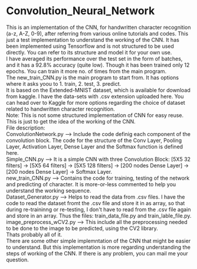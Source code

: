 # Convolution_Neural_Network
This is an implementation of the CNN, for handwritten character recognition (a-z, A-Z, 0-9), after referring from various online tutorials and codes. This just a test implementation to understand the working of the CNN. It has been implemented using Tensorflow and is not structured to be used directly. You can refer to its structure and model it for your own use.<br/>
I have averaged its performance over the test set in the form of batches, and it has a 92.8% accuracy (quite low). Though it has been trained only 12 epochs. You can train it more no. of times from the main program.<br/>
The new_train_CNN.py is the main program to start from. It has options where it asks yoou to 1. train, 2. test, 3. predict.<br/>
It is based on the Extended-MNIST dataset, which is available for download from kaggle. I have the data-sets with .csv extension uploaded here. You can head over to Kaggle for more options regarding the choice of dataset related to handwritten character recognition.<br/>
Note: This is not some structured implementation of CNN for easy reuse. This is just to get the idea of the working of the CNN.<br/>
File description:<br/>
ConvolutionNetwork.py --> Include the code definig each component of the convolution block. The code for the structure of the Conv Layer, Pooling Layer, Activation Layer, Dense Layer and the Softmax function is defined here.<br/>
Simple_CNN.py --> It is a simple CNN with three Convolution Block: [5X5 32 filters] -> [5X5 64 filters] -> [5X5 128 filters] -> [200 nodes Dense Layer] -> [200 nodes Dense Layer] -> Softmax Layer.<br/>
new_train_CNN.py --> Contains the code for training, testing of the network and predicting of character. It is more-or-less commented to help you understand the working sequence.<br/>
Dataset_Generator.py --> Helps to read the data from .csv files. I have the code to read the dataset fromt the .csv file and store it in as array, so that during re-traininng or re-testing, I don't have to read from the .csv file again and store in an array. Thus the files: train_data_file.py and  train_lable_file.py.<br/>
image_preprocess_wCV2.py --> This include all the preprocessing needed to be done to the image to be predicted, using the CV2 library.<br/>
Thats probably all of it.<br/>
There are some other simple implemntation of the CNN that might be easier to understand. But this implementation is more regarding understanding the steps of working of the CNN. If there is any problem, you can mail me your question.<br/>
